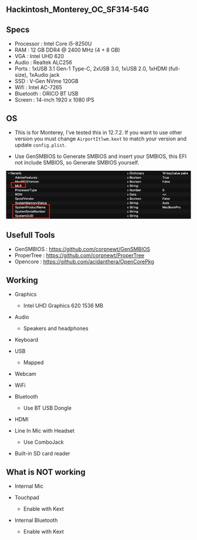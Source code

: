 ## Hackintosh_Monterey_OC_SF314-54G

## Specs

- Processor   : Intel Core i5-8250U
- RAM         : 12 GB DDR4 @ 2400 MHz (4 + 8 GB)
- VGA         : Intel UHD 620
- Audio       : Realtek ALC256
- Ports       : 1xUSB 3.1 Gen-1 Type-C, 2xUSB 3.0, 1xUSB 2.0, 1xHDMI (full-size), 1xAudio jack
- SSD         : V-Gen NVme 120GB
- Wifi        : Intel AC-7265
- Bluetooth   : ORICO BT USB
- Screen      : 14-inch 1920 x 1080 IPS

## OS
- This is for Monterey, I've tested this in 12.7.2. If you want to use other version you must change `AirportItlwm.kext` to match your version and update `config.plist`.

- Use GenSMBIOS to Generate SMBIOS and insert your SMBIOS, this EFI not include SMBIOS, so Generate SMBIOS yourself.

![img](https://github.com/maemo3/Hackintosh_Monterey_OC_SF314-54G/blob/main/img.png)

## Usefull Tools

- GenSMBIOS     : https://github.com/corpnewt/GenSMBIOS
- ProperTree    : https://github.com/corpnewt/ProperTree
- Opencore      : https://github.com/acidanthera/OpenCorePkg

## Working

- Graphics  
    - Intel UHD Graphics 620 1536 МB

- Audio
    - Speakers and headphones 

- Keyboard

- USB
    - Mapped

- Webcam

- WiFi

- Bluetooth
    - Use BT USB Dongle

- HDMI

- Line In Mic with Headset
    - Use ComboJack

- Built-in SD card reader


## What is NOT working

- Internal Mic

- Touchpad
    - Enable with Kext

- Internal Bluetooth
    - Enable with Kext

